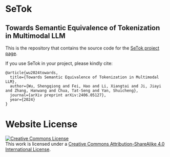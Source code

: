 # SeTok
## Towards Semantic Equivalence of Tokenization in Multimodal LLM



This is the repository that contains the source code for the [SeTok project page](https://chocowu.github.io/SeTok-web/).


If you use SeTok in your project, please kindly cite:
```
@article{wu2024towards,
  title={Towards Semantic Equivalence of Tokenization in Multimodal LLM},
  author={Wu, Shengqiong and Fei, Hao and Li, Xiangtai and Ji, Jiayi and Zhang, Hanwang and Chua, Tat-Seng and Yan, Shuicheng},
  journal={arXiv preprint arXiv:2406.05127},
  year={2024}
}
```


# Website License
<a rel="license" href="http://creativecommons.org/licenses/by-sa/4.0/"><img alt="Creative Commons License" style="border-width:0" src="https://i.creativecommons.org/l/by-sa/4.0/88x31.png" /></a><br />This work is licensed under a <a rel="license" href="http://creativecommons.org/licenses/by-sa/4.0/">Creative Commons Attribution-ShareAlike 4.0 International License</a>.
